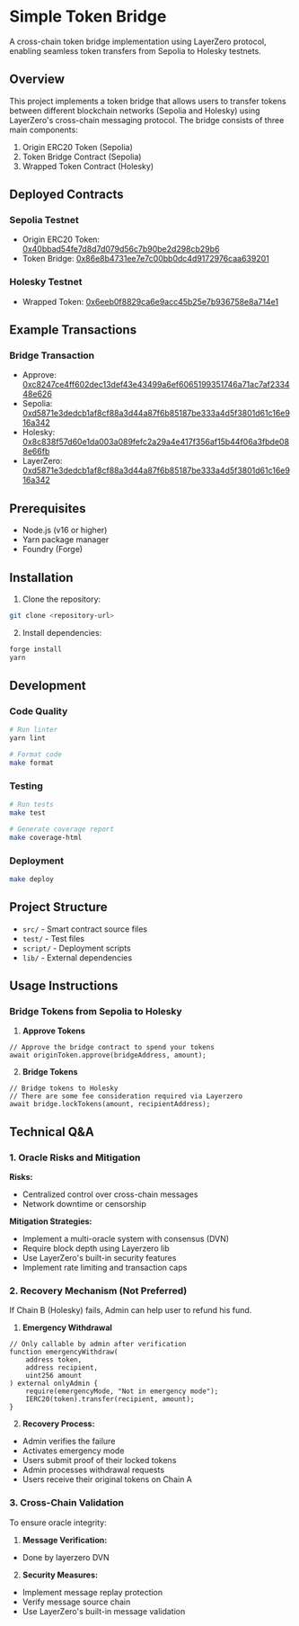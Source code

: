 # Simple Token Bridge

A cross-chain token bridge implementation using LayerZero protocol, enabling seamless token transfers from Sepolia to Holesky testnets.

## Overview

This project implements a token bridge that allows users to transfer tokens between different blockchain networks (Sepolia and Holesky) using LayerZero's cross-chain messaging protocol. The bridge consists of three main components:

1. Origin ERC20 Token (Sepolia)
2. Token Bridge Contract (Sepolia)
3. Wrapped Token Contract (Holesky)

## Deployed Contracts

### Sepolia Testnet

- Origin ERC20 Token: [0x40bbad54fe7d8d7d079d56c7b90be2d298cb29b6](https://sepolia.etherscan.io/address/0x40bbad54fe7d8d7d079d56c7b90be2d298cb29b6)
- Token Bridge: [0x86e8b4731ee7e7c00bb0dc4d9172976caa639201](https://sepolia.etherscan.io/address/0x86e8b4731ee7e7c00bb0dc4d9172976caa639201)

### Holesky Testnet

- Wrapped Token: [0x6eeb0f8829ca6e9acc45b25e7b936758e8a714e1](https://holesky.etherscan.io/address/0x6eeb0f8829ca6e9acc45b25e7b936758e8a714e1)

## Example Transactions

### Bridge Transaction

- Approve: [0xc8247ce4ff602dec13def43e43499a6ef6065199351746a71ac7af233448e626](https://sepolia.etherscan.io/tx/0xc8247ce4ff602dec13def43e43499a6ef6065199351746a71ac7af233448e626)
- Sepolia: [0xd5871e3dedcb1af8cf88a3d44a87f6b85187be333a4d5f3801d61c16e916a342](https://sepolia.etherscan.io/tx/0xd5871e3dedcb1af8cf88a3d44a87f6b85187be333a4d5f3801d61c16e916a342)
- Holesky: [0x8c838f57d60e1da003a089fefc2a29a4e417f356af15b44f06a3fbde088e66fb](https://holesky.etherscan.io/tx/0x8c838f57d60e1da003a089fefc2a29a4e417f356af15b44f06a3fbde088e66fb)
- LayerZero: [0xd5871e3dedcb1af8cf88a3d44a87f6b85187be333a4d5f3801d61c16e916a342](https://testnet.layerzeroscan.com/tx/0xd5871e3dedcb1af8cf88a3d44a87f6b85187be333a4d5f3801d61c16e916a342)

## Prerequisites

- Node.js (v16 or higher)
- Yarn package manager
- Foundry (Forge)

## Installation

1. Clone the repository:

```bash
git clone <repository-url>
```

2. Install dependencies:

```bash
forge install
yarn
```

## Development

### Code Quality

```bash
# Run linter
yarn lint

# Format code
make format
```

### Testing

```bash
# Run tests
make test

# Generate coverage report
make coverage-html
```

### Deployment

```bash
make deploy
```

## Project Structure

- `src/` - Smart contract source files
- `test/` - Test files
- `script/` - Deployment scripts
- `lib/` - External dependencies

## Usage Instructions

### Bridge Tokens from Sepolia to Holesky

1. **Approve Tokens**

```solidity
// Approve the bridge contract to spend your tokens
await originToken.approve(bridgeAddress, amount);
```

2. **Bridge Tokens**

```solidity
// Bridge tokens to Holesky
// There are some fee consideration required via Layerzero
await bridge.lockTokens(amount, recipientAddress);
```

## Technical Q&A

### 1. Oracle Risks and Mitigation

**Risks:**

- Centralized control over cross-chain messages
- Network downtime or censorship

**Mitigation Strategies:**

- Implement a multi-oracle system with consensus (DVN)
- Require block depth using Layerzero lib
- Use LayerZero's built-in security features
- Implement rate limiting and transaction caps

### 2. Recovery Mechanism (Not Preferred)

If Chain B (Holesky) fails, Admin can help user to refund his fund.

1. **Emergency Withdrawal**

```solidity
// Only callable by admin after verification
function emergencyWithdraw(
    address token,
    address recipient,
    uint256 amount
) external onlyAdmin {
    require(emergencyMode, "Not in emergency mode");
    IERC20(token).transfer(recipient, amount);
}
```

2. **Recovery Process:**

- Admin verifies the failure
- Activates emergency mode
- Users submit proof of their locked tokens
- Admin processes withdrawal requests
- Users receive their original tokens on Chain A

### 3. Cross-Chain Validation

To ensure oracle integrity:

1. **Message Verification:**

- Done by layerzero DVN

2. **Security Measures:**

- Implement message replay protection
- Verify message source chain
- Use LayerZero's built-in message validation
